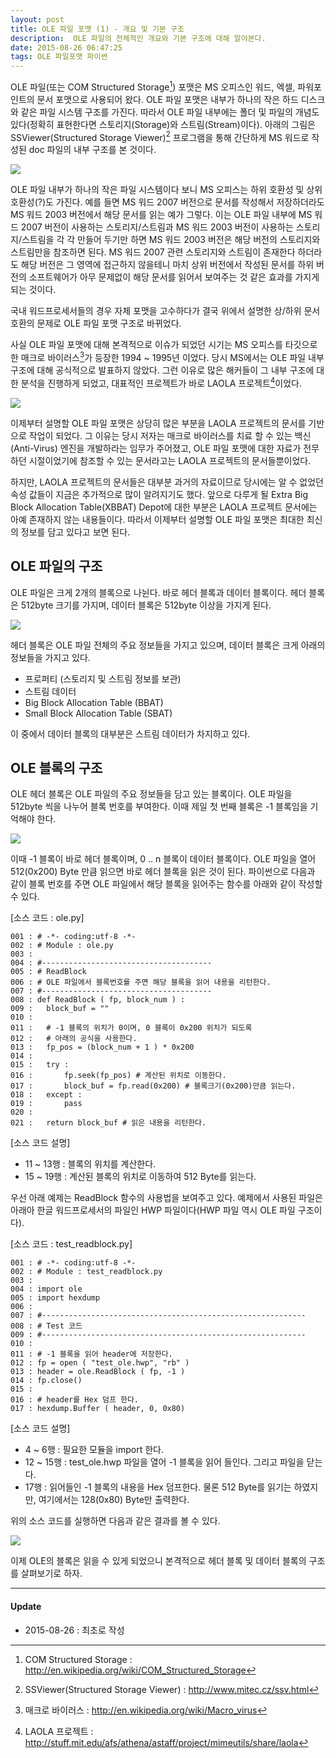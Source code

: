 ```yaml
---
layout: post
title: OLE 파일 포맷 (1) - 개요 및 기본 구조
description:  OLE 파일의 전체적인 개요와 기본 구조에 대해 알아본다.
date: 2015-08-26 06:47:25
tags: OLE 파일포맷 파이썬
---
```



OLE 파일(또는 COM Structured Storage[^1]) 포맷은 MS 오피스인 워드, 엑셀, 파워포인트의 문서 포맷으로 사용되어 왔다. OLE 파일 포맷은 내부가 하나의 작은 하드 디스크와 같은 파일 시스템 구조를 가진다. 따라서 OLE 파일 내부에는 폴더 및 파일의 개념도 있다(정확히 표현한다면 스토리지(Storage)와 스트림(Stream)이다). 아래의 그림은 SSViewer(Structured Storage Viewer)[^2] 프로그램을 통해 간단하게 MS 워드로 작성된 doc 파일의 내부 구조를 본 것이다.

![](/images/2015/14B75EC7-E571-41A1-909A-AB93F2E2A96C.png)

OLE 파일 내부가 하나의 작은 파일 시스템이다 보니 MS 오피스는 하위 호환성 및 상위 호환성(?)도 가진다. 예를 들면 MS 워드 2007 버전으로 문서를 작성해서 저장하더라도 MS 워드 2003 버전에서 해당 문서를 읽는 예가 그렇다. 이는 OLE 파일 내부에 MS 워드 2007 버전이 사용하는 스토리지/스트림과 MS 워드 2003 버전이 사용하는 스토리지/스트림을 각 각 만들어 두기만 하면 MS 워드 2003 버전은 해당 버전의 스토리지와 스트림만을 참조하면 된다. MS 워드 2007 관련 스토리지와 스트림이 존재한다 하더라도 해당 버전은 그 영역에 접근하지 않을테니 마치 상위 버전에서 작성된 문서를 하위 버전의 소프트웨어가 아무 문제없이 해당 문서를 읽어서 보여주는 것 같은 효과를 가지게 되는 것이다. 

국내 워드프로세서들의 경우 자체 포맷을 고수하다가 결국 위에서 설명한 상/하위 문서 호환의 문제로 OLE 파일 포맷 구조로 바뀌었다.

사실 OLE 파일 포맷에 대해 본격적으로 이슈가 되었던 시기는 MS 오피스를 타깃으로 한 매크로 바이러스[^3]가 등장한 1994 ~ 1995년 이었다. 당시 MS에서는 OLE 파일 내부 구조에 대해 공식적으로 발표하지 않았다. 그런 이유로 많은 해커들이 그 내부 구조에 대한 분석을 진행하게 되었고, 대표적인 프로젝트가 바로 LAOLA 프로젝트[^4]이었다.

![](/images/2015/laola.png)

이제부터 설명할 OLE 파일 포맷은 상당히 많은 부분을 LAOLA 프로젝트의 문서를 기반으로 작업이 되었다. 그 이유는 당시 저자는 매크로 바이러스를 치료 할 수 있는 백신(Anti-Virus) 엔진을 개발하라는 임무가 주어졌고, OLE 파일 포맷에 대한 자료가 전무하던 시절이었기에 참조할 수 있는 문서라고는 LAOLA 프로젝트의 문서들뿐이었다. 

하지만, LAOLA 프로젝트의 문서들은 대부분 과거의 자료이므로 당시에는 알 수 없었던 속성 값들이 지금은 추가적으로 많이 알려지기도 했다. 앞으로 다루게 될 Extra Big Block Allocation Table(XBBAT) Depot에 대한 부분은 LAOLA 프로젝트 문서에는 아예 존재하지 않는 내용들이다. 따라서 이제부터 설명할 OLE 파일 포맷은 최대한 최신의 정보를 담고 있다고 보면 된다.

## OLE 파일의 구조

OLE 파일은 크게 2개의 블록으로 나뉜다. 바로 헤더 블록과 데이터 블록이다. 헤더 블록은 512byte 크기를 가지며, 데이터 블록은 512byte 이상을 가지게 된다.

![](/images/2015/4E35E745-C7B6-4E8E-9745-23386A230448.png)

헤더 블록은 OLE 파일 전체의 주요 정보들을 가지고 있으며, 데이터 블록은 크게 아래의 정보들을 가지고 있다.

* 프로퍼티 (스토리지 및 스트림 정보를 보관)
* 스트림 데이터
* Big Block Allocation Table (BBAT)
* Small Block Allocation Table (SBAT)

이 중에서 데이터 블록의 대부분은 스트림 데이터가 차지하고 있다.

## OLE 블록의 구조

OLE 헤더 블록은 OLE 파일의 주요 정보들을 담고 있는 블록이다. OLE 파일을 512byte 씩을 나누어 블록 번호를 부여한다. 이때 제일 첫 번째 블록은 -1 블록임을 기억해야 한다.

![](/images/2015/13B323F2-3366-4403-ADCD-B5FAF701095D.png)

이때 -1 블록이 바로 헤더 블록이며, 0 .. n 블록이 데이터 블록이다. OLE 파일을 열어 512(0x200) Byte 만큼 읽으면 바로 헤더 블록을 읽은 것이 된다. 파이썬으로 다음과 같이 블록 번호를 주면 OLE 파일에서 해당 블록을 읽어주는 함수를 아래와 같이 작성할 수 있다.

[소스 코드 : ole.py] 

```
001 : # -*- coding:utf-8 -*-
002 : # Module : ole.py
003 : 
004 : #--------------------------------------
005 : # ReadBlock
006 : # OLE 파일에서 블록번호를 주면 해당 블록을 읽어 내용을 리턴한다.
007 : #--------------------------------------
008 : def ReadBlock ( fp, block_num ) :
009 : 	block_buf = ""
010 : 
011 : 	# -1 블록의 위치가 0이며, 0 블록이 0x200 위치가 되도록
012 : 	# 아래의 공식을 사용한다.
013 : 	fp_pos = (block_num + 1 ) * 0x200
014 :    
015 : 	try :
016 : 		fp.seek(fp_pos) # 계산된 위치로 이동한다.
017 : 		block_buf = fp.read(0x200) # 블록크기(0x200)만큼 읽는다.
018 : 	except :
019 : 		pass
020 :    
021 : 	return block_buf # 읽은 내용을 리턴한다.
```

[소스 코드 설명]

* 11 ~ 13행 : 블록의 위치를 계산한다.
* 15 ~ 19행 : 계산된 블록의 위치로 이동하여 512 Byte를 읽는다.

우선 아래 예제는 ReadBlock 함수의 사용법을 보여주고 있다. 예제에서 사용된 파일은 아래아 한글 워드프로세서의 파일인 HWP 파일이다(HWP 파일 역시 OLE 파일 구조이다). 

[소스 코드 : test_readblock.py] 

```
001 : # -*- coding:utf-8 -*-
002 : # Module : test_readblock.py
003 : 
004 : import ole
005 : import hexdump
006 : 
007 : #-----------------------------------------------------------
008 : # Test 코드
009 : #-----------------------------------------------------------
010 : 
011 : # -1 블록을 읽어 header에 저장한다.
012 : fp = open ( "test_ole.hwp", "rb" )
013 : header = ole.ReadBlock ( fp, -1 )
014 : fp.close()
015 : 
016 : # header를 Hex 덤프 한다.
017 : hexdump.Buffer ( header, 0, 0x80)
```

[소스 코드 설명]

* 4 ~ 6행 : 필요한 모듈을 import 한다.
* 12 ~ 15행 : test_ole.hwp 파일을 열어 -1 블록을 읽어 들인다. 그리고 파일을 닫는다.
* 17행 : 읽어들인 -1 블록의 내용을 Hex 덤프한다. 물론 512 Byte를 읽기는 하였지만, 여기에서는 128(0x80) Byte만 출력한다.

위의 소스 코드를 실행하면 다음과 같은 결과를 볼 수 있다.

![](/images/2015/872E6A54-C224-44B7-8C74-0179DCC580AF.png)

이제 OLE의 블록은 읽을 수 있게 되었으니 본격적으로 헤더 블록 및 데이터 블록의 구조를 살펴보기로 하자.







[^1]: COM Structured Storage : <http://en.wikipedia.org/wiki/COM_Structured_Storage>
[^2]: SSViewer(Structured Storage Viewer) : <http://www.mitec.cz/ssv.html>
[^3]: 매크로 바이러스 : <http://en.wikipedia.org/wiki/Macro_virus>
[^4]: LAOLA 프로젝트 : <http://stuff.mit.edu/afs/athena/astaff/project/mimeutils/share/laola>


***

#### Update

- 2015-08-26 : 최초로 작성